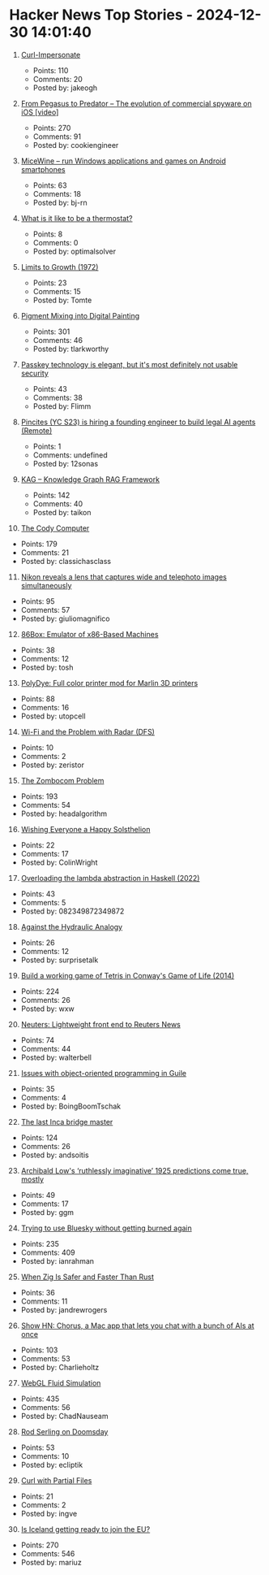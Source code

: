 # Hacker News Top Stories - 2024-12-30 14:01:40

1. [Curl-Impersonate](https://github.com/lexiforest/curl-impersonate)
   - Points: 110
   - Comments: 20
   - Posted by: jakeogh

2. [From Pegasus to Predator – The evolution of commercial spyware on iOS [video]](https://media.ccc.de/v/38c3-from-pegasus-to-predator-the-evolution-of-commercial-spyware-on-ios)
   - Points: 270
   - Comments: 91
   - Posted by: cookiengineer

3. [MiceWine – run Windows applications and games on Android smartphones](https://github.com/KreitinnSoftware/MiceWine-Application)
   - Points: 63
   - Comments: 18
   - Posted by: bj-rn

4. [What is it like to be a thermostat?](https://annakaharris.com/chalmers/)
   - Points: 8
   - Comments: 0
   - Posted by: optimalsolver

5. [Limits to Growth (1972)](http://bit-player.org/extras/limits/)
   - Points: 23
   - Comments: 15
   - Posted by: Tomte

6. [Pigment Mixing into Digital Painting](https://scrtwpns.com/mixbox/)
   - Points: 301
   - Comments: 46
   - Posted by: tlarkworthy

7. [Passkey technology is elegant, but it's most definitely not usable security](https://arstechnica.com/security/2024/12/passkey-technology-is-elegant-but-its-most-definitely-not-usable-security/)
   - Points: 43
   - Comments: 38
   - Posted by: Flimm

8. [Pincites (YC S23) is hiring a founding engineer to build legal AI agents (Remote)](https://www.ycombinator.com/companies/pincites/jobs)
   - Points: 1
   - Comments: undefined
   - Posted by: 12sonas

9. [KAG – Knowledge Graph RAG Framework](https://github.com/OpenSPG/KAG)
   - Points: 142
   - Comments: 40
   - Posted by: taikon

10. [The Cody Computer](https://www.codycomputer.org/)
   - Points: 179
   - Comments: 21
   - Posted by: classichasclass

11. [Nikon reveals a lens that captures wide and telephoto images simultaneously](https://www.digitalcameraworld.com/cameras/dash-cams/nikon-reveals-incredible-lens-that-captures-wide-and-telephoto-images-simultaneously)
   - Points: 95
   - Comments: 57
   - Posted by: giuliomagnifico

12. [86Box: Emulator of x86-Based Machines](https://github.com/86Box/86Box)
   - Points: 38
   - Comments: 12
   - Posted by: tosh

13. [PolyDye: Full color printer mod for Marlin 3D printers](https://github.com/cooljjj33/PolyDye)
   - Points: 88
   - Comments: 16
   - Posted by: utopcell

14. [Wi-Fi and the Problem with Radar (DFS)](https://blog.iptel.com.au/wifi-and-the-problem-with-radar)
   - Points: 10
   - Comments: 2
   - Posted by: zeristor

15. [The Zombocom Problem](https://newsletter.squishy.computer/p/the-zombocom-problem)
   - Points: 193
   - Comments: 54
   - Posted by: headalgorithm

16. [Wishing Everyone a Happy Solsthelion](https://www.solipsys.co.uk/ZimExpt/Solsthelion.html)
   - Points: 22
   - Comments: 17
   - Posted by: ColinWright

17. [Overloading the lambda abstraction in Haskell (2022)](https://acatalepsie.fr/posts/overloading-lambda.html)
   - Points: 43
   - Comments: 5
   - Posted by: 082349872349872

18. [Against the Hydraulic Analogy](https://lcamtuf.substack.com/p/against-the-hydraulic-analogy)
   - Points: 26
   - Comments: 12
   - Posted by: surprisetalk

19. [Build a working game of Tetris in Conway's Game of Life (2014)](https://codegolf.stackexchange.com/questions/11880/build-a-working-game-of-tetris-in-conways-game-of-life)
   - Points: 224
   - Comments: 26
   - Posted by: wxw

20. [Neuters: Lightweight front end to Reuters News](https://neuters.de/about)
   - Points: 74
   - Comments: 44
   - Posted by: walterbell

21. [Issues with object-oriented programming in Guile](https://dthompson.us/posts/issues-with-object-oriented-programming-in-guile.html)
   - Points: 35
   - Comments: 4
   - Posted by: BoingBoomTschak

22. [The last Inca bridge master](https://www.bbc.com/travel/article/20241206-the-last-inca-bridge-master)
   - Points: 124
   - Comments: 26
   - Posted by: andsoitis

23. [Archibald Low's ‘ruthlessly imaginative’ 1925 predictions come true, mostly](https://www.theguardian.com/science/2024/dec/29/scientist-archibald-low-ruthlessly-imaginative-1925-predictions-for-the-future-come-true)
   - Points: 49
   - Comments: 17
   - Posted by: ggm

24. [Trying to use Bluesky without getting burned again](https://chrisholdgraf.com/blog/2024/bluesky)
   - Points: 235
   - Comments: 409
   - Posted by: ianrahman

25. [When Zig Is Safer and Faster Than Rust](https://zackoverflow.dev/writing/unsafe-rust-vs-zig/)
   - Points: 36
   - Comments: 11
   - Posted by: jandrewrogers

26. [Show HN: Chorus, a Mac app that lets you chat with a bunch of AIs at once](https://melty.sh/chorus)
   - Points: 103
   - Comments: 53
   - Posted by: Charlieholtz

27. [WebGL Fluid Simulation](https://paveldogreat.github.io/WebGL-Fluid-Simulation/)
   - Points: 435
   - Comments: 56
   - Posted by: ChadNauseam

28. [Rod Serling on Doomsday](https://mubi.com/en/notebook/posts/rod-serling-on-doomsday)
   - Points: 53
   - Comments: 10
   - Posted by: ecliptik

29. [Curl with Partial Files](https://daniel.haxx.se/blog/2024/12/30/curl-with-partial-files/)
   - Points: 21
   - Comments: 2
   - Posted by: ingve

30. [Is Iceland getting ready to join the EU?](https://mikegalsworthy.substack.com/p/is-iceland-getting-ready-to-join)
   - Points: 270
   - Comments: 546
   - Posted by: mariuz

